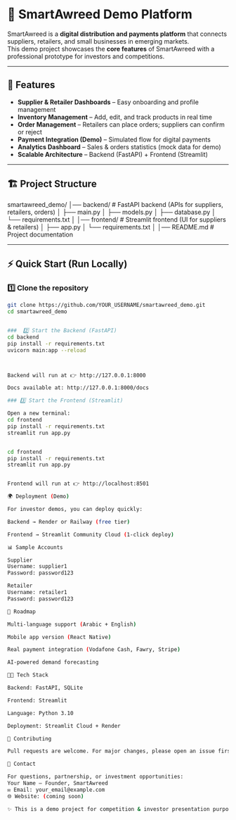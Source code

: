 # 🌟 SmartAwreed Demo Platform

SmartAwreed is a **digital distribution and payments platform** that connects suppliers, retailers, and small businesses in emerging markets.  
This demo project showcases the **core features** of SmartAwreed with a professional prototype for investors and competitions.

---

## 📌 Features

- **Supplier & Retailer Dashboards** – Easy onboarding and profile management  
- **Inventory Management** – Add, edit, and track products in real time  
- **Order Management** – Retailers can place orders; suppliers can confirm or reject  
- **Payment Integration (Demo)** – Simulated flow for digital payments  
- **Analytics Dashboard** – Sales & orders statistics (mock data for demo)  
- **Scalable Architecture** – Backend (FastAPI) + Frontend (Streamlit)

---

## 🏗️ Project Structure

smartawreed_demo/
│── backend/ # FastAPI backend (APIs for suppliers, retailers, orders)
│ ├── main.py
│ ├── models.py
│ ├── database.py
│ └── requirements.txt
│
│── frontend/ # Streamlit frontend (UI for suppliers & retailers)
│ ├── app.py
│ └── requirements.txt
│
│── README.md # Project documentation




---

## ⚡ Quick Start (Run Locally)

### 1️⃣ Clone the repository
```bash
git clone https://github.com/YOUR_USERNAME/smartawreed_demo.git
cd smartawreed_demo


###  2️⃣ Start the Backend (FastAPI)
cd backend
pip install -r requirements.txt
uvicorn main:app --reload



Backend will run at 👉 http://127.0.0.1:8000

Docs available at: http://127.0.0.1:8000/docs

### 3️⃣ Start the Frontend (Streamlit)

Open a new terminal:
cd frontend
pip install -r requirements.txt
streamlit run app.py


cd frontend
pip install -r requirements.txt
streamlit run app.py


Frontend will run at 👉 http://localhost:8501

🌍 Deployment (Demo)

For investor demos, you can deploy quickly:

Backend → Render or Railway (free tier)

Frontend → Streamlit Community Cloud (1-click deploy)

📊 Sample Accounts

Supplier
Username: supplier1
Password: password123

Retailer
Username: retailer1
Password: password123

🧭 Roadmap

Multi-language support (Arabic + English)

Mobile app version (React Native)

Real payment integration (Vodafone Cash, Fawry, Stripe)

AI-powered demand forecasting

👨‍💻 Tech Stack

Backend: FastAPI, SQLite

Frontend: Streamlit

Language: Python 3.10

Deployment: Streamlit Cloud + Render

🤝 Contributing

Pull requests are welcome. For major changes, please open an issue first to discuss what you’d like to change.

📧 Contact

For questions, partnership, or investment opportunities:
Your Name – Founder, SmartAwreed
✉️ Email: your_email@example.com
🌐 Website: (coming soon)

✨ This is a demo project for competition & investor presentation purposes. The live platform will include advanced integrations and scalability features.













